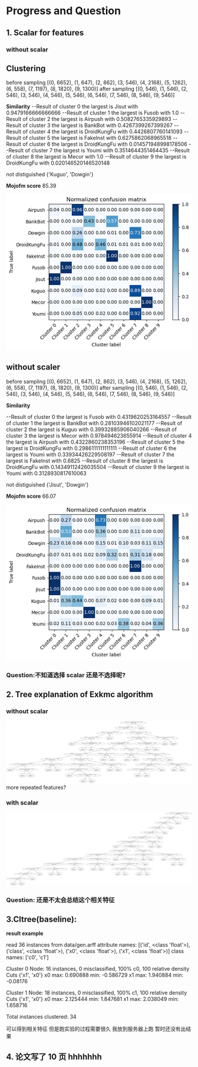 # Progress and Question

## 1. Scalar for features

### without scalar

## Clustering

before sampling
[(0, 6652), (1, 647), (2, 862), (3, 546), (4, 2168), (5, 1262), (6, 558), (7, 1197), (8, 1820), (9, 1300)]
after sampling
[(0, 546), (1, 546), (2, 546), (3, 546), (4, 546), (5, 546), (6, 546), (7, 546), (8, 546), (9, 546)]

**Similarity**
--Result of cluster 0 the largest is Jisut with 0.9479166666666666
--Result of cluster 1 the largest is Fusob with 1.0
--Result of cluster 2 the largest is Airpush with 0.5082765335929893
--Result of cluster 3 the largest is BankBot with 0.4267399267399267
--Result of cluster 4 the largest is DroidKungFu with 0.4426807760141093
--Result of cluster 5 the largest is FakeInst with 0.6275862068965518
--Result of cluster 6 the largest is DroidKungFu with 0.014571948998178506
--Result of cluster 7 the largest is Youmi with 0.3514644351464435
--Result of cluster 8 the largest is Mecor with 1.0
--Result of cluster 9 the largest is DroidKungFu with 0.020146520146520148

not distiguished
{'Kuguo', 'Dowgin'}

**Mojofm score**
85.39

![with scalar](./result/Exkmc_scaler/with_scaler.png)

## without scaler

before sampling
[(0, 6652), (1, 647), (2, 862), (3, 546), (4, 2168), (5, 1262), (6, 558), (7, 1197), (8, 1820), (9, 1300)]
after sampling
[(0, 546), (1, 546), (2, 546), (3, 546), (4, 546), (5, 546), (6, 546), (7, 546), (8, 546), (9, 546)]

**Similarity**

--Result of cluster 0 the largest is Fusob with 0.4319620253164557
--Result of cluster 1 the largest is BankBot with 0.28103946102021177
--Result of cluster 2 the largest is Kuguo with 0.39932885906040266
--Result of cluster 3 the largest is Mecor with 0.978494623655914
--Result of cluster 4 the largest is Airpush with 0.4322860238353196
--Result of cluster 5 the largest is DroidKungFu with 0.2986111111111111
--Result of cluster 6 the largest is Youmi with 0.33934426229508197
--Result of cluster 7 the largest is FakeInst with 0.6825
--Result of cluster 8 the largest is DroidKungFu with 0.14349112426035504
--Result of cluster 9 the largest is Youmi with 0.3128930817610063

not distiguished
{'Jisut', 'Dowgin'}

**Mojofm score**
66.07

![with_scaler](./result/Exkmc_scaler/without.png)

### Question:不知道选择 scalar 还是不选择呢?

## 2. Tree explanation of Exkmc algorithm

### without scalar

![without_scaler](./algorithms/without.png)
more repeated features?

### with scalar

![with_scaler](./algorithms/leaves_3_top10.gv.png)

### Question: 还是不太会总结这个相关特征

## 3.Cltree(baseline):

**result example**

read 36 instances from data/gen.arff
attribute names: [('id', <class 'float'>), ('class', <class 'float'>), ('x0', <class 'float'>), ('x1', <class 'float'>)]
class names: ['c0', 'c1']

Cluster 0
Node:
16 instances, 0 misclassified, 100% c0, 100 relative density
Cuts {'x1', 'x0'}
x0 max: 0.690888 min: -0.586729
x1 max: 1.940884 min: -0.08176

Cluster 1
Node:
18 instances, 0 misclassified, 100% c1, 100 relative density
Cuts {'x1', 'x0'}
x0 max: 2.125444 min: 1.847681
x1 max: 2.038049 min: 1.658716

Total instances clustered: 34

可以得到相关特征 但是跑实验的过程需要很久 我放到服务器上跑 暂时还没有出结果

## 4. 论文写了 10 页 hhhhhhh
